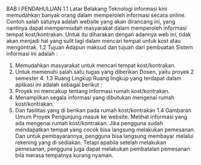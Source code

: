 BAB I
PENDAHULUAN
1.1	Latar Belakang
	Teknologi informasi kini memudahkan banyak orang dalam memperoleh informasi secara online. Contoh salah satunya adalah website yang akan dirancang ini, yang nantinya  dapat mempermudah masyarakat dalam memperoleh informasi tempat kost/kontrakan. Untuk itu diharakan dengan adannya web ini, tidak akan menjadi hal yang sulit lagi dalam mencari tempat untuk kost atau mengontrak.
1.2	Tujuan
	Adapun maksud dan tujuan dari pembuatan Sistem informasi  ini adalah :
1.	Memudahkan masyarakat untuk mencari tempat kost/kontrakan.
2.	Untuk memenuhi salah satu tugas yang diberikan Dosen, yaitu proyek 2 semester 4.
1.3 	Ruang Lingkup
Ruang lingkup yang terdapat dalam aplikasi ini adalah sebagai berikut :
1.	Proyek ini mencakup tentang informasi rumah kost/kontrakan.
2.	Menampilkan segala informasi yang dibutukan mengenai rumah kost/kontrakan.
3.	Dan fasilitas yang di berikan pada rumah kost/kontrakan
1.4	Gambaran Umum Proyek
	Pengunjung masuk ke website. Melihat informasi yang ada mengenai rumah kost/kontrakan. Jika pengguna sudah mendapatkan tempat yang cocok bisa langsung melakukan pemesanan. Dan untuk pembayarannya, pengguna bisa langsung membayar melalui rekening yang di sediakan. Tetapi apabila setelah melakukan pemesanan, pengguna juga dapat melakukan pembatalan pemesanan bila merasa tempatnya kurang nyaman.

